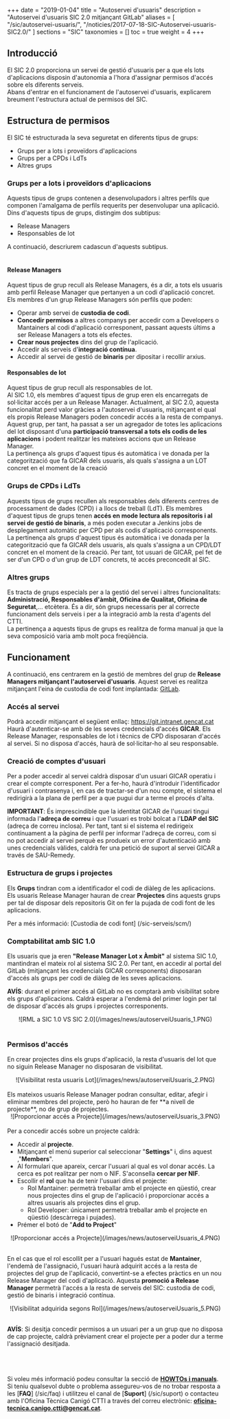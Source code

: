 +++
date = "2019-01-04"
title = "Autoservei d'usuaris"
description = "Autoservei d'usuaris SIC 2.0 mitjançant GitLab"
aliases = [
    "/sic/autoservei-usuaris/",
    "/noticies/2017-07-18-SIC-Autoservei-usuaris-SIC2.0/"
]
sections = "SIC"
taxonomies = []
toc = true
weight = 4
+++

## Introducció

El SIC 2.0 proporciona un servei de gestió d'usuaris per a que els lots d'aplicacions disposin d'autonomia a l'hora d'assignar permisos d'accés sobre els diferents serveis. <br/>
Abans d'entrar en el funcionament de l'autoservei d'usuaris, explicarem breument l'estructura actual de permisos del SIC.

## Estructura de permisos

El SIC té estructurada la seva seguretat en diferents tipus de grups:

* Grups per a lots i proveïdors d'aplicacions
* Grups per a CPDs i LdTs
* Altres grups

### Grups per a lots i proveïdors d'aplicacions

Aquests tipus de grups contenen a desenvolupadors i altres perfils que componen l'amalgama de perfils requerits per desenvolupar una aplicació. Dins d'aquests tipus de grups, distingim dos subtipus:

* Release Managers
* Responsables de lot

A continuació, descriurem cadascun d'aquests subtipus.
<br/><br/>

#### Release Managers

Aquest tipus de grup recull als Release Managers, és a dir, a tots els usuaris amb perfil Release Manager que pertanyen a un codi d'aplicació concret. Els membres d'un grup Release Managers són perfils que poden:

* Operar amb servei de **custodia de codi**.
* **Concedir permisos** a altres companys per accedir com a Developers o Mantainers al codi d'aplicació corresponent, passant aquests últims a ser Release Managers a tots els efectes.
* **Crear nous projectes** dins del grup de l'aplicació.
* Accedir als serveis d'**integració contínua**.
* Accedir al servei de gestió de **binaris** per dipositar i recollir arxius.

#### Responsables de lot

Aquest tipus de grup recull als responsables de lot. <br/>
Al SIC 1.0, els membres d'aquest tipus de grup eren els encarregats de sol·licitar accés per a un Release Manager. Actualment, al SIC 2.0, aquesta funcionalitat perd valor gràcies a l'autoservei d'usuaris, mitjançant el qual els propis Release Managers poden concedir accés a la resta de companys. <br/>
Aquest grup, per tant, ha passat a ser un agregador de totes les aplicacions del lot disposant d'una **participació transversal a tots els codis de les aplicacions** i podent realitzar les mateixes accions que un Release Manager. <br/>
La pertinença als grups d'aquest tipus és automàtica i ve donada per la categorització que fa GICAR dels usuaris, als quals s'assigna a un LOT concret en el moment de la creació

### Grups de CPDs i LdTs

Aquests tipus de grups recullen als responsables dels diferents centres de processament de dades (CPD) i a llocs de treball (LdT). Els membres d'aquest tipus de grups tenen **accés en mode lectura als repositoris i al servei de gestió de binaris**, a més poden executar a Jenkins jobs de desplegament automàtic per CPD per als codis d'aplicació corresponents. <br/>
La pertinença als grups d'aquest tipus és automàtica i ve donada per la categorització que fa GICAR dels usuaris, als quals s'assigna a un CPD/LDT concret en el moment de la creació. Per tant, tot usuari de GICAR, pel fet de ser d'un CPD o d'un grup de LDT concrets, té accés preconcedit al SIC.

### Altres grups

Es tracta de grups especials per a la gestió del servei i altres funcionalitats: **Administració, Responsables d'àmbit, Oficina de Qualitat, Oficina de Seguretat**,... etcètera. És a dir, són grups necessaris per al correcte funcionament dels serveis i per a la integració amb la resta d'agents del CTTI. <br/>
La pertinença a aquests tipus de grups es realitza de forma manual ja que la seva composició varia amb molt poca freqüència.

## Funcionament

A continuació, ens centrarem en la gestió de membres del grup de **Release Managers mitjançant l'autoservei d'usuaris**.
Aquest servei es realitza mitjançant l'eina de custodia de codi font implantada: [GitLab](https://git.intranet.gencat.cat/).

### Accés al servei

Podrà accedir mitjançant el següent enllaç: https://git.intranet.gencat.cat <br/>
Haurà d'autenticar-se amb de les seves credencials d'accés **GICAR**. Els Release Manager, responsables de lot i tècnics de CPD disposaran d'accés al servei. Si no disposa d'accés, haurà de sol·licitar-ho al seu responsable.

### Creació de comptes d'usuari

Per a poder accedir al servei caldrà disposar d'un usuari GICAR operatiu i crear el compte corresponent. Per a fer-ho, haurà d'introduir l'identificador d'usuari i contrasenya i, en cas de tractar-se d'un nou compte, el sistema el redirigirà a la plana de perfil per a que pugui dur a terme el procés d'alta. <br/>

**IMPORTANT**: És imprescindible que la identitat GICAR de l'usuari tingui informada l'**adreça de correu** i que l'usuari es trobi bolcat a l'**LDAP del SIC** (adreça de correu inclosa). Per tant, tant si el sistema el redirigeix contínuament a la pàgina de perfil per informar l'adreça de correu, com si no pot accedir al servei perquè es produeix un error d'autenticació amb unes credencials vàlides, caldrà fer una petició de suport al servei GICAR a través de SAU-Remedy.

### Estructura de grups i projectes

Els **Grups** tindran com a identificador el codi de diàleg de les aplicacions. Els usuaris Release Manager hauran de crear **Projectes** dins aquests grups per tal de disposar dels repositoris Git on fer la pujada de codi font de les aplicacions.

Per a més informació: [Custodia de codi font] (/sic-serveis/scm/)

### Comptabilitat amb SIC 1.0

Els usuaris que ja eren **"Release Manager Lot x Àmbit"** al sistema SIC 1.0, mantindran el mateix rol al sistema SIC 2.0. Per tant, en accedir al portal del GitLab (mitjançant les credencials GICAR corresponents) disposaran d'accés als grups per codi de diàleg de les seves aplicacions.

**AVÍS**: durant el primer accés al GitLab no es comptarà amb visibilitat sobre els grups d'aplicacions. Caldrà esperar a l'endemà del primer login per tal de disposar d'accés als grups i projectes corresponents.

<center>![RML a SIC 1.0 VS SIC 2.0](/images/news/autoserveiUsuaris_1.PNG)</center>
<br/>

### Permisos d'accés

En crear projectes dins els grups d'aplicació, la resta d'usuaris del lot que no siguin Release Manager no disposaran de visibilitat.

<CENTER>![Visibilitat resta usuaris Lot](/images/news/autoserveiUsuaris_2.PNG)</center>
<br/>
Els mateixos usuaris Release Manager podran consultar, editar, afegir i eliminar membres del projecte, però ho hauran de fer **a nivell de projecte**, no de grup de projectes.

<CENTER>![Proporcionar accés a Projecte](/images/news/autoserveiUsuaris_3.PNG)</center>
<br/>
Per a concedir accés sobre un projecte caldrà:

* Accedir al **projecte**.
* Mitjançant el menú superior cal seleccionar "**Settings**" i, dins aquest ,"**Members**".
* Al formulari que apareix, cercar l'usuari al qual es vol donar accés. La cerca es pot realitzar per nom o NIF. S'aconsella **cercar per NIF**.
* Escollir el **rol** que ha de tenir l'usuari dins el projecte:
	* Rol Mantainer: permetrà treballar amb el projecte en qüestió, crear nous projectes dins el grup de l'aplicació i proporcionar accés a altres usuaris als projectes dins el grup.
	* Rol Developer: únicament permetrà treballar amb el projecte en qüestió (descàrrega i pujades).
* Prémer el botó de "**Add to Project**"

<CENTER>![Proporcionar accés a Projecte](/images/news/autoserveiUsuaris_4.PNG)</center>
<br/>

En el cas que el rol escollit per a l'usuari hagués estat de **Mantainer**, l'endemà de l'assignació, l'usuari haurà adquirit accés a la resta de projectes del grup de l'aplicació, convertint-se a efectes pràctics en un nou Release Manager del codi d'aplicació. Aquesta **promoció a Release Manager** permetrà l'accés a la resta de serveis del SIC: custodia de codi, gestió de binaris i integració contínua.
<CENTER>![Visibilitat adquirida segons Rol](/images/news/autoserveiUsuaris_5.PNG)</center>
<br/>

**AVÍS**: Si desitja concedir permisos a un usuari per a un grup que no disposa de cap projecte, caldrà prèviament crear el projecte per a poder dur a terme l'assignació desitjada.

<br/><br/><br/>
Si voleu més informació podeu consultar la secció de [**HOWTOs i manuals**](/sic/manuals/). <br/>
Si teniu qualsevol dubte o problema assegureu-vos de no trobar resposta a les [**FAQ**] (/sic/faq) i utilitzeu el canal de [**Suport**] (/sic/suport) o contacteu amb l'Oficina Tècnica Canigó CTTI a través del correu electrònic: **oficina-tecnica.canigo.ctti@gencat.cat**.
